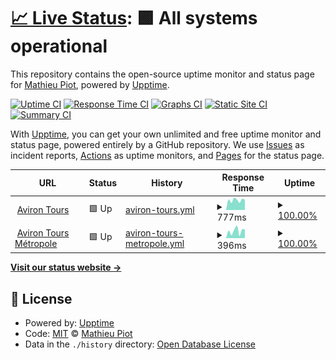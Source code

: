 # [📈 Live Status](https://status.avirontours.fr): <!--live status--> **🟩 All systems operational**

This repository contains the open-source uptime monitor and status page for [Mathieu Piot](https://status.avirontours.fr), powered by [Upptime](https://github.com/upptime/upptime).

[![Uptime CI](https://github.com/mpiot/status-avirontours/workflows/Uptime%20CI/badge.svg)](https://github.com/mpiot/status-avirontours/actions?query=workflow%3A%22Uptime+CI%22)
[![Response Time CI](https://github.com/mpiot/status-avirontours/workflows/Response%20Time%20CI/badge.svg)](https://github.com/mpiot/status-avirontours/actions?query=workflow%3A%22Response+Time+CI%22)
[![Graphs CI](https://github.com/mpiot/status-avirontours/workflows/Graphs%20CI/badge.svg)](https://github.com/mpiot/status-avirontours/actions?query=workflow%3A%22Graphs+CI%22)
[![Static Site CI](https://github.com/mpiot/status-avirontours/workflows/Static%20Site%20CI/badge.svg)](https://github.com/mpiot/status-avirontours/actions?query=workflow%3A%22Static+Site+CI%22)
[![Summary CI](https://github.com/mpiot/status-avirontours/workflows/Summary%20CI/badge.svg)](https://github.com/mpiot/status-avirontours/actions?query=workflow%3A%22Summary+CI%22)

With [Upptime](https://upptime.js.org), you can get your own unlimited and free uptime monitor and status page, powered entirely by a GitHub repository. We use [Issues](https://github.com/mpiot/status-avirontours/issues) as incident reports, [Actions](https://github.com/mpiot/status-avirontours/actions) as uptime monitors, and [Pages](https://status.avirontours.fr) for the status page.

<!--start: status pages-->
<!-- This summary is generated by Upptime (https://github.com/upptime/upptime) -->
<!-- Do not edit this manually, your changes will be overwritten -->
<!-- prettier-ignore -->
| URL | Status | History | Response Time | Uptime |
| --- | ------ | ------- | ------------- | ------ |
| <img alt="" src="https://favicons.githubusercontent.com/avirontours.fr" height="13"> [Aviron Tours](https://avirontours.fr) | 🟩 Up | [aviron-tours.yml](https://github.com/mpiot/status-avirontours/commits/HEAD/history/aviron-tours.yml) | <details><summary><img alt="Response time graph" src="./graphs/aviron-tours/response-time-week.png" height="20"> 777ms</summary><br><a href="https://status.avirontours.fr/history/aviron-tours"><img alt="Response time 802" src="https://img.shields.io/endpoint?url=https%3A%2F%2Fraw.githubusercontent.com%2Fmpiot%2Fstatus-avirontours%2FHEAD%2Fapi%2Faviron-tours%2Fresponse-time.json"></a><br><a href="https://status.avirontours.fr/history/aviron-tours"><img alt="24-hour response time 813" src="https://img.shields.io/endpoint?url=https%3A%2F%2Fraw.githubusercontent.com%2Fmpiot%2Fstatus-avirontours%2FHEAD%2Fapi%2Faviron-tours%2Fresponse-time-day.json"></a><br><a href="https://status.avirontours.fr/history/aviron-tours"><img alt="7-day response time 777" src="https://img.shields.io/endpoint?url=https%3A%2F%2Fraw.githubusercontent.com%2Fmpiot%2Fstatus-avirontours%2FHEAD%2Fapi%2Faviron-tours%2Fresponse-time-week.json"></a><br><a href="https://status.avirontours.fr/history/aviron-tours"><img alt="30-day response time 802" src="https://img.shields.io/endpoint?url=https%3A%2F%2Fraw.githubusercontent.com%2Fmpiot%2Fstatus-avirontours%2FHEAD%2Fapi%2Faviron-tours%2Fresponse-time-month.json"></a><br><a href="https://status.avirontours.fr/history/aviron-tours"><img alt="1-year response time 802" src="https://img.shields.io/endpoint?url=https%3A%2F%2Fraw.githubusercontent.com%2Fmpiot%2Fstatus-avirontours%2FHEAD%2Fapi%2Faviron-tours%2Fresponse-time-year.json"></a></details> | <details><summary><a href="https://status.avirontours.fr/history/aviron-tours">100.00%</a></summary><a href="https://status.avirontours.fr/history/aviron-tours"><img alt="All-time uptime 100.00%" src="https://img.shields.io/endpoint?url=https%3A%2F%2Fraw.githubusercontent.com%2Fmpiot%2Fstatus-avirontours%2FHEAD%2Fapi%2Faviron-tours%2Fuptime.json"></a><br><a href="https://status.avirontours.fr/history/aviron-tours"><img alt="24-hour uptime 100.00%" src="https://img.shields.io/endpoint?url=https%3A%2F%2Fraw.githubusercontent.com%2Fmpiot%2Fstatus-avirontours%2FHEAD%2Fapi%2Faviron-tours%2Fuptime-day.json"></a><br><a href="https://status.avirontours.fr/history/aviron-tours"><img alt="7-day uptime 100.00%" src="https://img.shields.io/endpoint?url=https%3A%2F%2Fraw.githubusercontent.com%2Fmpiot%2Fstatus-avirontours%2FHEAD%2Fapi%2Faviron-tours%2Fuptime-week.json"></a><br><a href="https://status.avirontours.fr/history/aviron-tours"><img alt="30-day uptime 100.00%" src="https://img.shields.io/endpoint?url=https%3A%2F%2Fraw.githubusercontent.com%2Fmpiot%2Fstatus-avirontours%2FHEAD%2Fapi%2Faviron-tours%2Fuptime-month.json"></a><br><a href="https://status.avirontours.fr/history/aviron-tours"><img alt="1-year uptime 100.00%" src="https://img.shields.io/endpoint?url=https%3A%2F%2Fraw.githubusercontent.com%2Fmpiot%2Fstatus-avirontours%2FHEAD%2Fapi%2Faviron-tours%2Fuptime-year.json"></a></details>
| <img alt="" src="https://favicons.githubusercontent.com/www.aviron-tours-metropole.com" height="13"> [Aviron Tours Métropole](https://www.aviron-tours-metropole.com) | 🟩 Up | [aviron-tours-metropole.yml](https://github.com/mpiot/status-avirontours/commits/HEAD/history/aviron-tours-metropole.yml) | <details><summary><img alt="Response time graph" src="./graphs/aviron-tours-metropole/response-time-week.png" height="20"> 396ms</summary><br><a href="https://status.avirontours.fr/history/aviron-tours-metropole"><img alt="Response time 487" src="https://img.shields.io/endpoint?url=https%3A%2F%2Fraw.githubusercontent.com%2Fmpiot%2Fstatus-avirontours%2FHEAD%2Fapi%2Faviron-tours-metropole%2Fresponse-time.json"></a><br><a href="https://status.avirontours.fr/history/aviron-tours-metropole"><img alt="24-hour response time 473" src="https://img.shields.io/endpoint?url=https%3A%2F%2Fraw.githubusercontent.com%2Fmpiot%2Fstatus-avirontours%2FHEAD%2Fapi%2Faviron-tours-metropole%2Fresponse-time-day.json"></a><br><a href="https://status.avirontours.fr/history/aviron-tours-metropole"><img alt="7-day response time 396" src="https://img.shields.io/endpoint?url=https%3A%2F%2Fraw.githubusercontent.com%2Fmpiot%2Fstatus-avirontours%2FHEAD%2Fapi%2Faviron-tours-metropole%2Fresponse-time-week.json"></a><br><a href="https://status.avirontours.fr/history/aviron-tours-metropole"><img alt="30-day response time 430" src="https://img.shields.io/endpoint?url=https%3A%2F%2Fraw.githubusercontent.com%2Fmpiot%2Fstatus-avirontours%2FHEAD%2Fapi%2Faviron-tours-metropole%2Fresponse-time-month.json"></a><br><a href="https://status.avirontours.fr/history/aviron-tours-metropole"><img alt="1-year response time 487" src="https://img.shields.io/endpoint?url=https%3A%2F%2Fraw.githubusercontent.com%2Fmpiot%2Fstatus-avirontours%2FHEAD%2Fapi%2Faviron-tours-metropole%2Fresponse-time-year.json"></a></details> | <details><summary><a href="https://status.avirontours.fr/history/aviron-tours-metropole">100.00%</a></summary><a href="https://status.avirontours.fr/history/aviron-tours-metropole"><img alt="All-time uptime 99.98%" src="https://img.shields.io/endpoint?url=https%3A%2F%2Fraw.githubusercontent.com%2Fmpiot%2Fstatus-avirontours%2FHEAD%2Fapi%2Faviron-tours-metropole%2Fuptime.json"></a><br><a href="https://status.avirontours.fr/history/aviron-tours-metropole"><img alt="24-hour uptime 100.00%" src="https://img.shields.io/endpoint?url=https%3A%2F%2Fraw.githubusercontent.com%2Fmpiot%2Fstatus-avirontours%2FHEAD%2Fapi%2Faviron-tours-metropole%2Fuptime-day.json"></a><br><a href="https://status.avirontours.fr/history/aviron-tours-metropole"><img alt="7-day uptime 100.00%" src="https://img.shields.io/endpoint?url=https%3A%2F%2Fraw.githubusercontent.com%2Fmpiot%2Fstatus-avirontours%2FHEAD%2Fapi%2Faviron-tours-metropole%2Fuptime-week.json"></a><br><a href="https://status.avirontours.fr/history/aviron-tours-metropole"><img alt="30-day uptime 100.00%" src="https://img.shields.io/endpoint?url=https%3A%2F%2Fraw.githubusercontent.com%2Fmpiot%2Fstatus-avirontours%2FHEAD%2Fapi%2Faviron-tours-metropole%2Fuptime-month.json"></a><br><a href="https://status.avirontours.fr/history/aviron-tours-metropole"><img alt="1-year uptime 99.98%" src="https://img.shields.io/endpoint?url=https%3A%2F%2Fraw.githubusercontent.com%2Fmpiot%2Fstatus-avirontours%2FHEAD%2Fapi%2Faviron-tours-metropole%2Fuptime-year.json"></a></details>

<!--end: status pages-->

[**Visit our status website →**](https://status.avirontours.fr)

## 📄 License

- Powered by: [Upptime](https://github.com/upptime/upptime)
- Code: [MIT](./LICENSE) © [Mathieu Piot](https://status.avirontours.fr)
- Data in the `./history` directory: [Open Database License](https://opendatacommons.org/licenses/odbl/1-0/)
